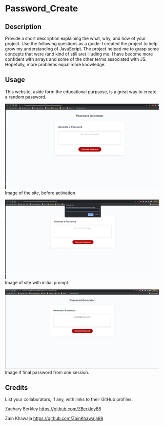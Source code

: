 # Password_Create

## Description

Provide a short description explaining the what, why, and how of your project. Use the following questions as a guide:
    I created the project to help grow my understanding of JavaScript. The project helped me to grasp some concepts that were (and kind of still are) illuding me. I have become more confident with arrays and some of the other terms associated with JS. Hopefully, more problems equal more knowledge. 

## Usage

This website, aside form the educational purpsose, is a great way to create a random password. 


![alt text](images/Screenshot%20(1).png)
Image of the site, before activation.


![alt text](images/Screenshot%20(2).png)
Image of site with initial prompt.


![alt text](images/Screenshot%20(3).png)
Image if final password from one session.


## Credits

List your collaborators, if any, with links to their GitHub profiles.

Zachary Berkley
https://github.com/ZBerkley88

Zain Khawaja
https://github.com/ZainKhawaja98